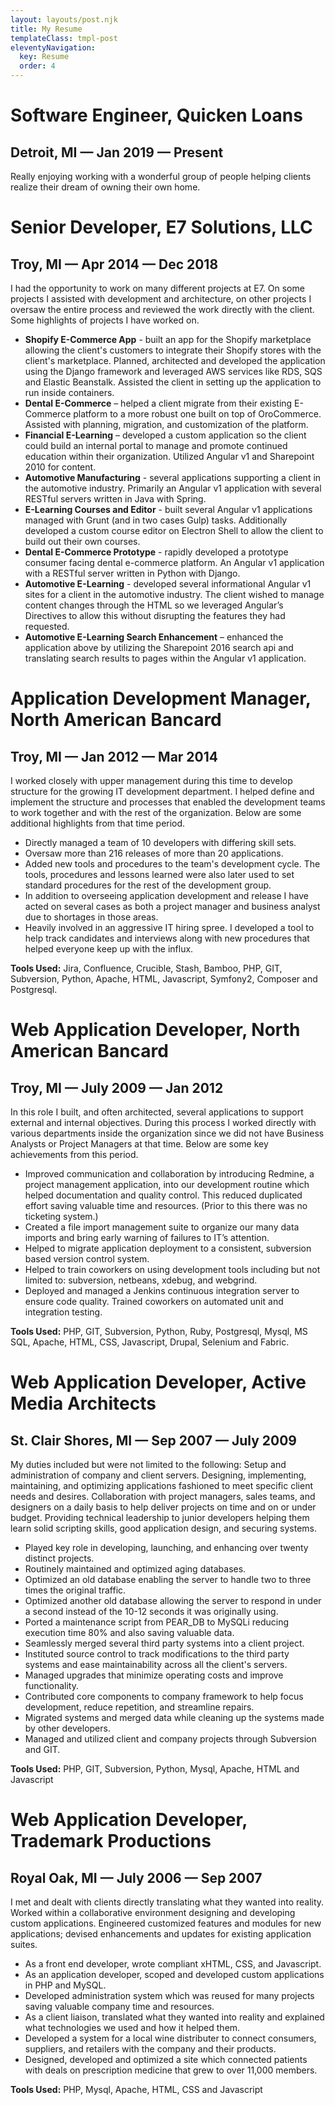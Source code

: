 ```yaml
---
layout: layouts/post.njk
title: My Resume
templateClass: tmpl-post
eleventyNavigation:
  key: Resume
  order: 4
---
```


# Software Engineer, Quicken Loans
## Detroit, MI — Jan 2019 — Present
Really enjoying working with a wonderful group of people helping clients realize their dream of owning their own home.


# Senior Developer, E7 Solutions, LLC
## Troy, MI — Apr 2014 — Dec 2018
I had the opportunity to work on many different projects at E7. On some projects I assisted with development and architecture, on other projects I oversaw the entire process and reviewed the work directly with the client. Some highlights of projects I have worked on.
- **Shopify E-Commerce App** - built an app for the Shopify marketplace allowing the client's customers to integrate their Shopify stores with the client's marketplace. Planned, architected and developed the application using the Django framework and leveraged AWS services like RDS, SQS and Elastic Beanstalk. Assisted the client in setting up the application to run inside containers.
- **Dental E-Commerce** – helped a client migrate from their existing E-Commerce platform to a more robust one built on top of OroCommerce. Assisted with planning, migration, and customization of the platform.
- **Financial E-Learning** – developed a custom application so the client could build an internal portal to manage and promote continued education within their organization. Utilized Angular v1 and Sharepoint 2010 for content.
- **Automotive Manufacturing** - several applications supporting a client in the automotive industry. Primarily an Angular v1 application with several RESTful servers written in Java with Spring.
- **E-Learning Courses and Editor** - built several Angular v1 applications managed with Grunt (and in two cases Gulp) tasks. Additionally developed a custom course editor on Electron Shell to allow the client to build out their own courses.
- **Dental E-Commerce Prototype** - rapidly developed a prototype consumer facing dental e-commerce platform. An Angular v1 application with a RESTful server written in Python with Django.
- **Automotive E-Learning** - developed several informational Angular v1 sites for a client in the automotive industry. The client wished to manage content changes through the HTML so we leveraged Angular’s Directives to allow this without disrupting the features they had requested.
- **Automotive E-Learning Search Enhancement** – enhanced the application above by utilizing the Sharepoint 2016 search api and translating search results to pages within the Angular v1 application.

# Application Development Manager, North American Bancard
## Troy, MI — Jan 2012 — Mar 2014
I worked closely with upper management during this time to develop structure for the growing IT development department. I helped define and implement the structure and processes that enabled the development teams to work together and with the rest of the organization. Below are some additional highlights from that time period.
- Directly managed a team of 10 developers with differing skill sets.
- Oversaw more than 216 releases of more than 20 applications.
- Added new tools and procedures to the team's development cycle. The tools, procedures and lessons learned were also later used to set standard procedures for the rest of the development group.
- In addition to overseeing application development and release I have acted on several cases as both a project manager and business analyst due to shortages in those areas.
- Heavily involved in an aggressive IT hiring spree. I developed a tool to help track candidates and interviews along with new procedures that helped everyone keep up with the influx.

**Tools Used:** Jira, Confluence, Crucible, Stash, Bamboo, PHP, GIT, Subversion, Python, Apache, HTML, Javascript, Symfony2, Composer and Postgresql.

# Web Application Developer, North American Bancard
## Troy, MI — July 2009 — Jan 2012
In this role I built, and often architected, several applications to support external and internal objectives. During this process I worked directly with various departments inside the organization since we did not have Business Analysts or Project Managers at that time. Below are some key achievements from this period.
- Improved communication and collaboration by introducing Redmine, a project management application, into our development routine which helped documentation and quality control. This reduced duplicated effort saving valuable time and resources. (Prior to this there was no ticketing system.)
- Created a file import management suite to organize our many data imports and bring early warning of failures to IT’s attention.
- Helped to migrate application deployment to a consistent, subversion based version control system.
- Helped to train coworkers on using development tools including but not limited to: subversion, netbeans, xdebug, and webgrind.
- Deployed and managed a Jenkins continuous integration server to ensure code quality. Trained coworkers on automated unit and integration testing.

**Tools Used:** PHP, GIT, Subversion, Python, Ruby, Postgresql, Mysql, MS SQL, Apache, HTML, CSS, Javascript, Drupal, Selenium and Fabric.

# Web Application Developer, Active Media Architects
## St. Clair Shores, MI — Sep 2007 — July 2009
My duties included but were not limited to the following: Setup and administration of company and client servers. Designing, implementing, maintaining, and optimizing applications fashioned to meet specific client needs and desires. Collaboration with project managers, sales teams, and designers on a daily basis to help deliver projects on time and on or under budget. Providing technical leadership to junior developers helping them learn solid scripting skills, good application design, and securing systems.
- Played key role in developing, launching, and enhancing over twenty distinct projects.
- Routinely maintained and optimized aging databases.
- Optimized an old database enabling the server to handle two to three times the original traffic.
- Optimized another old database allowing the server to respond in under a second instead of the 10-12 seconds it was originally using.
- Ported a maintenance script from PEAR_DB to MySQLi reducing execution time 80% and also saving valuable data.
- Seamlessly merged several third party systems into a client project.
- Instituted source control to track modifications to the third party systems and ease maintainability across all the client's servers.
- Managed upgrades that minimize operating costs and improve functionality.
- Contributed core components to company framework to help focus development, reduce repetition, and streamline repairs.
- Migrated systems and merged data while cleaning up the systems made by other developers.
- Managed and utilized client and company projects through Subversion and GIT.

**Tools Used:** PHP, GIT, Subversion, Python, Mysql,  Apache, HTML and Javascript

# Web Application Developer, Trademark Productions
## Royal Oak, MI — July 2006 — Sep 2007
I met and dealt with clients directly translating what they wanted into reality. Worked within a collaborative environment designing and developing custom applications. Engineered customized features and modules for new applications; devised enhancements and updates for existing application suites.
- As a front end developer, wrote compliant xHTML, CSS, and Javascript.
- As an application developer, scoped and developed custom applications in PHP and MySQL.
- Developed administration system which was reused for many projects saving valuable company time and resources.
- As a client liaison, translated what they wanted into reality and explained what technologies we used and how it helped them.
- Developed a system for a local wine distributer to connect consumers, suppliers, and retailers with the company and their products.
- Designed, developed and optimized a site which connected patients with deals on prescription medicine that grew to over 11,000 members.

**Tools Used:** PHP,  Mysql, Apache, HTML, CSS and Javascript
